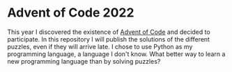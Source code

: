 # Advent of Code 2022

This year I discovered the existence of [Advent of Code](https://adventofcode.com/2022) and decided to participate. In this repository I will publish the solutions of the different puzzles, even if they will arrive late. I chose to use Python as my programming language, a language I don't know. What better way to learn a new programming language than by solving puzzles?
